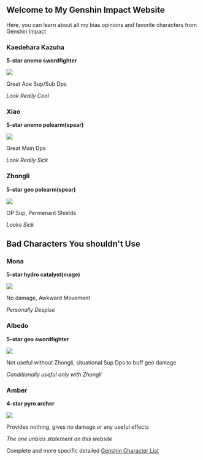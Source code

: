 ## Welcome to My Genshin Impact Website

Here, you can learn about all my bias opinions and favorite characters from Genshin Impact

### Kaedehara Kazuha

**5-star anemo swordfighter**

![](https://encrypted-tbn0.gstatic.com/images?q=tbn:ANd9GcQQpslIJLvgC7L-tpYRwAKHii54qH3pdEnGKA&usqp=CAU)

Great Aoe Sup/Sub Dps

_Look Really Cool_

### Xiao

**5-star anemo polearm(spear)**

![](https://tse4.mm.bing.net/th?id=OIP.VUztZ8rNha36-f91OyaTtQHaEK&pid=Api&P=0&w=281&h=159)

Great Main Dps

_Look Really Sick_

### Zhongli

**5-star geo polearm(spear)**

![](https://tse2.mm.bing.net/th?id=OIP.QSqThEbe-NP1lPa3vXpLnAHaEK&pid=Api&P=0&w=277&h=157)

OP Sup, Permenant Shields

_Looks Sick_

## Bad Characters You shouldn't Use

### Mona

**5-star hydro catalyst(mage)**

![](https://tse3.mm.bing.net/th?id=OIP.3WYQT4dThQHLgLYNUjOhCgHaEK&pid=Api&P=0&w=309&h=174)

No damage, Awkward Movement

_Personally Despise_

### Albedo

**5-star geo swordfighter**

![](https://tse3.mm.bing.net/th?id=OIP.R0qdWH9iL6VjlPrjep98ZAHaEc&pid=Api&P=0&w=302&h=182)

Not useful without Zhongli, situational Sup Dps to buff geo damage

_Conditionally useful only with Zhongli_

### Amber

**4-star pyro archer**

![](https://tse4.mm.bing.net/th?id=OIP.9GzstL9ypVX5bkGy8vb11AHaEK&pid=Api&P=0&w=312&h=176)

Provides nothing, gives no damage or any useful effects

_The one unbias statement on this website_


Complete and more specific detailed [Genshin Character List](https://zilliongamer.com/genshin-impact/c/wiki/genshin-impact-characters-list)

